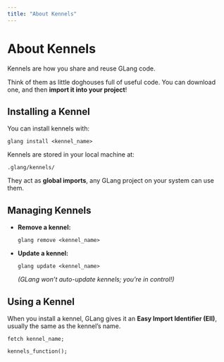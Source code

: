 ```yaml
---
title: "About Kennels"
---
```


# About Kennels

Kennels are how you share and reuse GLang code.

Think of them as little doghouses full of useful code. You can download one, and then **import it into your project**!

## Installing a Kennel

You can install kennels with:

```
glang install <kennel_name>
```

Kennels are stored in your local machine at:

```
.glang/kennels/
```

They act as **global imports**, any GLang project on your system can use them.

## Managing Kennels

- **Remove a kennel:**

  ```
  glang remove <kennel_name>
  ```

- **Update a kennel:**

  ```
  glang update <kennel_name>
  ```

  _(GLang won’t auto-update kennels; you’re in control!)_

## Using a Kennel

When you install a kennel, GLang gives it an **Easy Import Identifier (EII)**, usually the same as the kennel’s name.

```
fetch kennel_name;

kennels_function();
```

